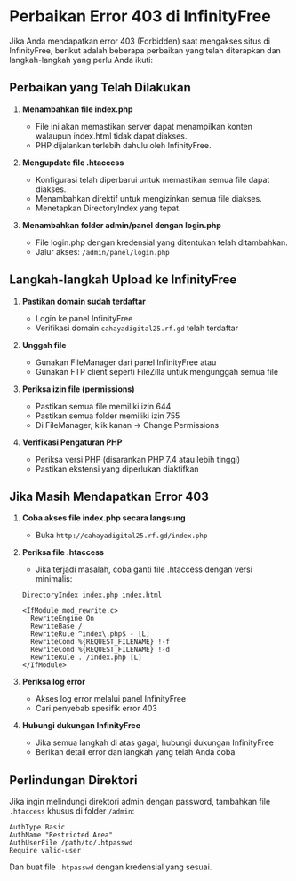 # Perbaikan Error 403 di InfinityFree

Jika Anda mendapatkan error 403 (Forbidden) saat mengakses situs di InfinityFree, berikut adalah beberapa perbaikan yang telah diterapkan dan langkah-langkah yang perlu Anda ikuti:

## Perbaikan yang Telah Dilakukan

1. **Menambahkan file index.php**
   - File ini akan memastikan server dapat menampilkan konten walaupun index.html tidak dapat diakses.
   - PHP dijalankan terlebih dahulu oleh InfinityFree.

2. **Mengupdate file .htaccess**
   - Konfigurasi telah diperbarui untuk memastikan semua file dapat diakses.
   - Menambahkan direktif untuk mengizinkan semua file diakses.
   - Menetapkan DirectoryIndex yang tepat.

3. **Menambahkan folder admin/panel dengan login.php**
   - File login.php dengan kredensial yang ditentukan telah ditambahkan.
   - Jalur akses: `/admin/panel/login.php`

## Langkah-langkah Upload ke InfinityFree

1. **Pastikan domain sudah terdaftar**
   - Login ke panel InfinityFree
   - Verifikasi domain `cahayadigital25.rf.gd` telah terdaftar

2. **Unggah file**
   - Gunakan FileManager dari panel InfinityFree atau
   - Gunakan FTP client seperti FileZilla untuk mengunggah semua file

3. **Periksa izin file (permissions)**
   - Pastikan semua file memiliki izin 644
   - Pastikan semua folder memiliki izin 755
   - Di FileManager, klik kanan -> Change Permissions

4. **Verifikasi Pengaturan PHP**
   - Periksa versi PHP (disarankan PHP 7.4 atau lebih tinggi)
   - Pastikan ekstensi yang diperlukan diaktifkan

## Jika Masih Mendapatkan Error 403

1. **Coba akses file index.php secara langsung**
   - Buka `http://cahayadigital25.rf.gd/index.php`

2. **Periksa file .htaccess**
   - Jika terjadi masalah, coba ganti file .htaccess dengan versi minimalis:
   ```
   DirectoryIndex index.php index.html
   
   <IfModule mod_rewrite.c>
     RewriteEngine On
     RewriteBase /
     RewriteRule ^index\.php$ - [L]
     RewriteCond %{REQUEST_FILENAME} !-f
     RewriteCond %{REQUEST_FILENAME} !-d
     RewriteRule . /index.php [L]
   </IfModule>
   ```

3. **Periksa log error**
   - Akses log error melalui panel InfinityFree
   - Cari penyebab spesifik error 403

4. **Hubungi dukungan InfinityFree**
   - Jika semua langkah di atas gagal, hubungi dukungan InfinityFree
   - Berikan detail error dan langkah yang telah Anda coba

## Perlindungan Direktori

Jika ingin melindungi direktori admin dengan password, tambahkan file `.htaccess` khusus di folder `/admin`:

```
AuthType Basic
AuthName "Restricted Area"
AuthUserFile /path/to/.htpasswd
Require valid-user
```

Dan buat file `.htpasswd` dengan kredensial yang sesuai.